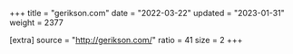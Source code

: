 +++
title = "gerikson.com"
date = "2022-03-22"
updated = "2023-01-31"
weight = 2377

[extra]
source = "http://gerikson.com/"
ratio = 41
size = 2
+++

